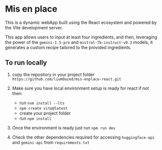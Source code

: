 # Mis en place

This is a dynamic webApp built using the React ecosystem and powered by the Vite development server.

This app allows users to input at least four ingredients, and then, leveraging the power of the `gemini-1.5-pro` and `mistral-7b-instruct-v0.3` models, it generates a custom recipe tailored to the provided ingredients.

## To run locally 

1. copy the repository in your project folder ` https://github.com/liumOazed/mis-enplace-react.git`
2. Make sure you have local environment setup is ready for react if not then:
     - run `nvm install --lts`
     - `npm create vite@latest`
     - create your project folder
     - run `npm install`
  
3. Once the environment is ready just run `npm run dev`
4. Check the other dependencies required for accessing `huggingface-api` and `gemini-api` from `requirements.txt`
